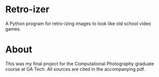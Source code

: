 # Retro-izer
A Python program for retro-izing images to look like old school video games.

# About
This was my final project for the Computational Photography graduate course at GA Tech. All sources are cited in the accompanying pdf.